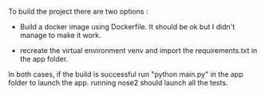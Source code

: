 To build the project there are two options :

- Build a docker image using Dockerfile. It should be ok but I didn't manage to make it work. 

- recreate the virtual environment venv and import the requirements.txt in the app folder. 

In both cases, if the build is successful run "python main.py" in the app folder to launch the app. running nose2 should launch all the tests.

